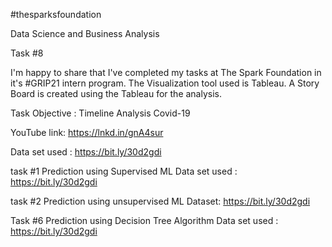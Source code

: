#thesparksfoundation

Data Science and Business Analysis 

Task #8

I'm happy to share that I've completed my tasks at The Spark Foundation in it's #GRIP21 intern program.
The Visualization tool used is Tableau. A Story Board is created using the Tableau for the analysis.  

Task Objective : Timeline Analysis Covid-19

YouTube link: https://lnkd.in/gnA4sur

Data set used : https://bit.ly/30d2gdi

task #1 Prediction using Supervised ML 
Data set used : https://bit.ly/30d2gdi

task #2 Prediction using unsupervised ML 
Dataset: https://bit.ly/30d2gdi

Task #6 Prediction using Decision Tree Algorithm
Data set used : https://bit.ly/30d2gdi


